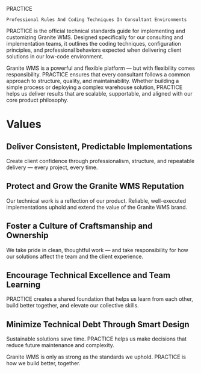 PRACTICE

`Professional Rules And Coding Techniques In Consultant Environments`

PRACTICE is the official technical standards guide for implementing and customizing Granite WMS. Designed specifically for our consulting and implementation teams, it outlines the coding techniques, configuration principles, and professional behaviors expected when delivering client solutions in our low-code environment.

Granite WMS is a powerful and flexible platform — but with flexibility comes responsibility. PRACTICE ensures that every consultant follows a common approach to structure, quality, and maintainability. Whether building a simple process or deploying a complex warehouse solution, PRACTICE helps us deliver results that are scalable, supportable, and aligned with our core product philosophy.

# Values

## Deliver Consistent, Predictable Implementations

Create client confidence through professionalism, structure, and repeatable delivery — every project, every time.

## Protect and Grow the Granite WMS Reputation

Our technical work is a reflection of our product. Reliable, well-executed implementations uphold and extend the value of the Granite WMS brand.

## Foster a Culture of Craftsmanship and Ownership

We take pride in clean, thoughtful work — and take responsibility for how our solutions affect the team and the client experience.

## Encourage Technical Excellence and Team Learning

PRACTICE creates a shared foundation that helps us learn from each other, build better together, and elevate our collective skills.

## Minimize Technical Debt Through Smart Design

Sustainable solutions save time. PRACTICE helps us make decisions that reduce future maintenance and complexity.

Granite WMS is only as strong as the standards we uphold. PRACTICE is how we build better, together.
